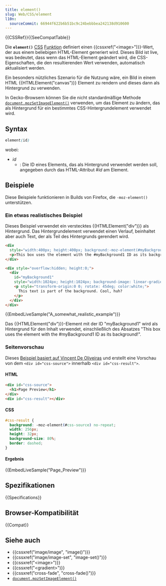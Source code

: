 ```yaml
---
title: element()
slug: Web/CSS/element
l10n:
  sourceCommit: 66944f622b6b51bc9c24bebbbea242138d910600
---
```


{{CSSRef}}{{SeeCompatTable}}

Die **`element()`** [CSS](/de/docs/Web/CSS) [Funktion](/de/docs/Web/CSS/CSS_Functions) definiert einen {{cssxref("&lt;image&gt;")}}-Wert, der aus einem beliebigen HTML-Element generiert wird. Dieses Bild ist live, was bedeutet, dass wenn das HTML-Element geändert wird, die CSS-Eigenschaften, die den resultierenden Wert verwenden, automatisch aktualisiert werden.

Ein besonders nützliches Szenario für die Nutzung wäre, ein Bild in einem HTML {{HTMLElement("canvas")}} Element zu rendern und dieses dann als Hintergrund zu verwenden.

In Gecko-Browsern können Sie die nicht standardmäßige Methode [`document.mozSetImageElement()`](/de/docs/Web/API/Document/mozSetImageElement) verwenden, um das Element zu ändern, das als Hintergrund für ein bestimmtes CSS-Hintergrundelement verwendet wird.

## Syntax

```css
element(id)
```

wobei:

- _id_
  - : Die ID eines Elements, das als Hintergrund verwendet werden soll, angegeben durch das HTML-Attribut #_id_ am Element.

## Beispiele

Diese Beispiele funktionieren in Builds von Firefox, die `-moz-element()` unterstützen.

### Ein etwas realistisches Beispiel

Dieses Beispiel verwendet ein verstecktes {{HTMLElement("div")}} als Hintergrund. Das Hintergrundelement verwendet einen Verlauf, beinhaltet aber auch Text, der als Teil des Hintergrunds gerendert wird.

```html
<div
  style="width:400px; height:400px; background:-moz-element(#myBackground1) no-repeat;">
  <p>This box uses the element with the #myBackground1 ID as its background!</p>
</div>

<div style="overflow:hidden; height:0;">
  <div
    id="myBackground1"
    style="width:1024px; height:1024px; background-image: linear-gradient(to right, red, orange, yellow, white);">
    <p style="transform-origin:0 0; rotate: 45deg; color:white;">
      This text is part of the background. Cool, huh?
    </p>
  </div>
</div>
```

{{EmbedLiveSample("A_somewhat_realistic_example")}}

Das {{HTMLElement("div")}}-Element mit der ID "myBackground1" wird als Hintergrund für den Inhalt verwendet, einschließlich des Absatzes "This box uses the element with the #myBackground1 ID as its background!".

### Seitenvorschau

Dieses <a href="https://iamvdo.me/en/blog/css-element-function">
Beispiel basiert auf Vincent De Oliveiras</a> und erstellt eine Vorschau von
dem `<div id="css-source">` innerhalb `<div id="css-result">`.

#### HTML

```html
<div id="css-source">
  <h1>Page Preview</h1>
</div>
<div id="css-result"></div>
```

#### CSS

```css
#css-result {
  background: -moz-element(#css-source) no-repeat;
  width: 256px;
  height: 32px;
  background-size: 80%;
  border: dashed;
}
```

#### Ergebnis

{{EmbedLiveSample("Page_Preview")}}

## Spezifikationen

{{Specifications}}

## Browser-Kompatibilität

{{Compat}}

## Siehe auch

- {{cssxref("image/image", "image()")}}
- {{cssxref("image/image-set", "image-set()")}}
- {{cssxref("&lt;image&gt;")}}
- {{cssxref("&lt;gradient&gt;")}}
- {{cssxref("cross-fade", "cross-fade()")}}
- [`document.mozSetImageElement()`](/de/docs/Web/API/Document/mozSetImageElement)
